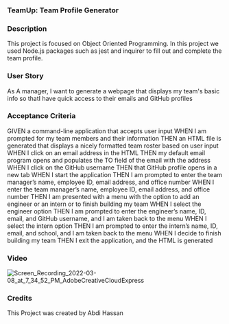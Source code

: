 ### TeamUp: Team Profile Generator

### Description
This project is focused on Object Oriented Programming. In this project we used Node.js packages such as jest and inquirer to fill out and complete the team profile. 

### User Story
As A manager, I want to generate a webpage that displays my team's basic info so thatI have quick access to their emails and GitHub profiles


### Acceptance Criteria

GIVEN a command-line application that accepts user input
WHEN I am prompted for my team members and their information
THEN an HTML file is generated that displays a nicely formatted team roster based on user input
WHEN I click on an email address in the HTML
THEN my default email program opens and populates the TO field of the email with the address
WHEN I click on the GitHub username
THEN that GitHub profile opens in a new tab
WHEN I start the application
THEN I am prompted to enter the team manager’s name, employee ID, email address, and office number
WHEN I enter the team manager’s name, employee ID, email address, and office number
THEN I am presented with a menu with the option to add an engineer or an intern or to finish building my team
WHEN I select the engineer option
THEN I am prompted to enter the engineer’s name, ID, email, and GitHub username, and I am taken back to the menu
WHEN I select the intern option
THEN I am prompted to enter the intern’s name, ID, email, and school, and I am taken back to the menu
WHEN I decide to finish building my team
THEN I exit the application, and the HTML is generated


### Video
![Screen_Recording_2022-03-08_at_7_34_52_PM_AdobeCreativeCloudExpress](https://user-images.githubusercontent.com/95972020/157360792-4b636cf6-c079-423a-961e-441e5931198a.gif)


### Credits

This Project was created by Abdi Hassan
